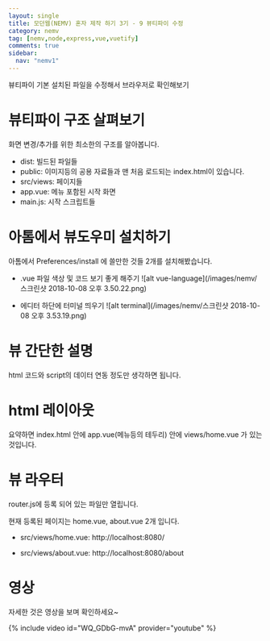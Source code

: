 ```yaml
---
layout: single
title: 모던웹(NEMV) 혼자 제작 하기 3기 - 9 뷰티파이 수정
category: nemv
tag: [nemv,node,express,vue,vuetify]
comments: true
sidebar:
  nav: "nemv1"
---
```


뷰티파이 기본 설치된 파일을 수정해서 브라우저로 확인해보기

# 뷰티파이 구조 살펴보기

화면 변경/추가를 위한 최소한의 구조를 알아봅니다.

- dist: 빌드된 파일들
- public: 이미지등의 공용 자료들과 맨 처음 로드되는 index.html이 있습니다.
- src/views: 페이지들
- app.vue: 메뉴 포함된 시작 화면
- main.js: 시작 스크립트들

# 아톰에서 뷰도우미 설치하기

아톰에서 Preferences/install 에 쓸만한 것들 2개를 설치해봤습니다.

- .vue 파일 색상 및 코드 보기 좋게 해주기
![alt vue-language](/images/nemv/스크린샷 2018-10-08 오후 3.50.22.png)

- 에디터 하단에 터미널 띄우기
![alt terminal](/images/nemv/스크린샷 2018-10-08 오후 3.53.19.png)

# 뷰 간단한 설명

html 코드와 script의 데이터 연동 정도만 생각하면 됩니다.

# html 레이아웃

요약하면 index.html 안에 app.vue(메뉴등의 테두리) 안에 views/home.vue 가 있는 것입니다.

# 뷰 라우터

router.js에 등록 되어 있는 파일만 열립니다.

현재 등록된 페이지는 home.vue, about.vue 2개 입니다.

- src/views/home.vue: http://localhost:8080/ 

- src/views/about.vue: http://localhost:8080/about

# 영상

자세한 것은 영상을 보며 확인하세요~

{% include video id="WQ_GDbG-mvA" provider="youtube" %}   

 